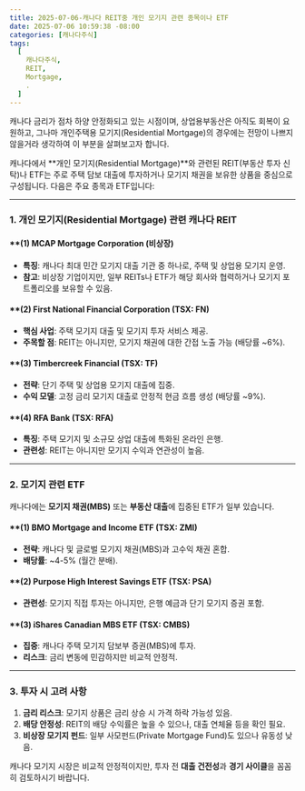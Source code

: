 ```yaml
---
title: 2025-07-06-캐나다 REIT중 개인 모기지 관련 종목이나 ETF
date: 2025-07-06 10:59:38 -08:00
categories: [캐나다주식]
tags:
  [
    캐나다주식,
    REIT,
    Mortgage,
    .
  ]
---
```


캐나다 금리가 점차 하양 안정화되고 있는 시점이며, 상업용부동산은 아직도 회복이 요원하고, 그나마 개인주택용 모기지(Residential Mortgage)의 경우에는 전망이 나쁘지 않을거라 생각하여 이 부분을 살펴보고자 합니다.

캐나다에서 **개인 모기지(Residential Mortgage)**와 관련된 REIT(부동산 투자 신탁)나 ETF는 주로 주택 담보 대출에 투자하거나 모기지 채권을 보유한 상품을 중심으로 구성됩니다. 다음은 주요 종목과 ETF입니다:

---

### **1. 개인 모기지(Residential Mortgage) 관련 캐나다 REIT**
#### **(1) **MCAP Mortgage Corporation (비상장)**
   - **특징**: 캐나다 최대 민간 모기지 대출 기관 중 하나로, 주택 및 상업용 모기지 운영.
   - **참고**: 비상장 기업이지만, 일부 REITs나 ETF가 해당 회사와 협력하거나 모기지 포트폴리오를 보유할 수 있음.

#### **(2) **First National Financial Corporation (TSX: FN)**
   - **핵심 사업**: 주택 모기지 대출 및 모기지 투자 서비스 제공.
   - **주목할 점**: REIT는 아니지만, 모기지 채권에 대한 간접 노출 가능 (배당률 ~6%).

#### **(3) **Timbercreek Financial (TSX: TF)**
   - **전략**: 단기 주택 및 상업용 모기지 대출에 집중.
   - **수익 모델**: 고정 금리 모기지 대출로 안정적 현금 흐름 생성 (배당률 ~9%).

#### **(4) **RFA Bank (TSX: RFA)**
   - **특징**: 주택 모기지 및 소규모 상업 대출에 특화된 온라인 은행.
   - **관련성**: REIT는 아니지만 모기지 수익과 연관성이 높음.

---

### **2. 모기지 관련 ETF**
캐나다에는 **모기지 채권(MBS)** 또는 **부동산 대출**에 집중된 ETF가 일부 있습니다.

#### **(1) **BMO Mortgage and Income ETF (TSX: ZMI)**
   - **전략**: 캐나다 및 글로벌 모기지 채권(MBS)과 고수익 채권 혼합.
   - **배당률**: ~4-5% (월간 분배).

#### **(2) **Purpose High Interest Savings ETF (TSX: PSA)**
   - **관련성**: 모기지 직접 투자는 아니지만, 은행 예금과 단기 모기지 증권 포함.

#### **(3) **iShares Canadian MBS ETF (TSX: CMBS)**
   - **집중**: 캐나다 주택 모기지 담보부 증권(MBS)에 투자.
   - **리스크**: 금리 변동에 민감하지만 비교적 안정적.

---

### **3. 투자 시 고려 사항**
1. **금리 리스크**: 모기지 상품은 금리 상승 시 가격 하락 가능성 있음.
2. **배당 안정성**: REIT의 배당 수익률은 높을 수 있으나, 대출 연체율 등을 확인 필요.
3. **비상장 모기지 펀드**: 일부 사모펀드(Private Mortgage Fund)도 있으나 유동성 낮음.


캐나다 모기지 시장은 비교적 안정적이지만, 투자 전 **대출 건전성**과 **경기 사이클**을 꼼꼼히 검토하시기 바랍니다.
